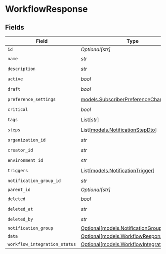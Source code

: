 # WorkflowResponse


## Fields

| Field                                                                                | Type                                                                                 | Required                                                                             | Description                                                                          |
| ------------------------------------------------------------------------------------ | ------------------------------------------------------------------------------------ | ------------------------------------------------------------------------------------ | ------------------------------------------------------------------------------------ |
| `id`                                                                                 | *Optional[str]*                                                                      | :heavy_minus_sign:                                                                   | N/A                                                                                  |
| `name`                                                                               | *str*                                                                                | :heavy_check_mark:                                                                   | N/A                                                                                  |
| `description`                                                                        | *str*                                                                                | :heavy_check_mark:                                                                   | N/A                                                                                  |
| `active`                                                                             | *bool*                                                                               | :heavy_check_mark:                                                                   | N/A                                                                                  |
| `draft`                                                                              | *bool*                                                                               | :heavy_check_mark:                                                                   | N/A                                                                                  |
| `preference_settings`                                                                | [models.SubscriberPreferenceChannels](../models/subscriberpreferencechannels.md)     | :heavy_check_mark:                                                                   | N/A                                                                                  |
| `critical`                                                                           | *bool*                                                                               | :heavy_check_mark:                                                                   | N/A                                                                                  |
| `tags`                                                                               | List[*str*]                                                                          | :heavy_check_mark:                                                                   | N/A                                                                                  |
| `steps`                                                                              | List[[models.NotificationStepDto](../models/notificationstepdto.md)]                 | :heavy_check_mark:                                                                   | N/A                                                                                  |
| `organization_id`                                                                    | *str*                                                                                | :heavy_check_mark:                                                                   | N/A                                                                                  |
| `creator_id`                                                                         | *str*                                                                                | :heavy_check_mark:                                                                   | N/A                                                                                  |
| `environment_id`                                                                     | *str*                                                                                | :heavy_check_mark:                                                                   | N/A                                                                                  |
| `triggers`                                                                           | List[[models.NotificationTrigger](../models/notificationtrigger.md)]                 | :heavy_check_mark:                                                                   | N/A                                                                                  |
| `notification_group_id`                                                              | *str*                                                                                | :heavy_check_mark:                                                                   | N/A                                                                                  |
| `parent_id`                                                                          | *Optional[str]*                                                                      | :heavy_minus_sign:                                                                   | N/A                                                                                  |
| `deleted`                                                                            | *bool*                                                                               | :heavy_check_mark:                                                                   | N/A                                                                                  |
| `deleted_at`                                                                         | *str*                                                                                | :heavy_check_mark:                                                                   | N/A                                                                                  |
| `deleted_by`                                                                         | *str*                                                                                | :heavy_check_mark:                                                                   | N/A                                                                                  |
| `notification_group`                                                                 | [Optional[models.NotificationGroup]](../models/notificationgroup.md)                 | :heavy_minus_sign:                                                                   | N/A                                                                                  |
| `data`                                                                               | [Optional[models.WorkflowResponseData]](../models/workflowresponsedata.md)           | :heavy_minus_sign:                                                                   | N/A                                                                                  |
| `workflow_integration_status`                                                        | [Optional[models.WorkflowIntegrationStatus]](../models/workflowintegrationstatus.md) | :heavy_minus_sign:                                                                   | N/A                                                                                  |
